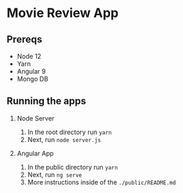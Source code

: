 # Movie Review App

## Prereqs
* Node 12
* Yarn
* Angular 9
* Mongo DB

## Running the apps

1. Node Server
   1. In the root directory run `yarn`
   2. Next, run `node server.js`

2. Angular App
   1. In the public directory run `yarn`
   2. Next, run `ng serve`
   3. More instructions inside of the `./public/README.md`
